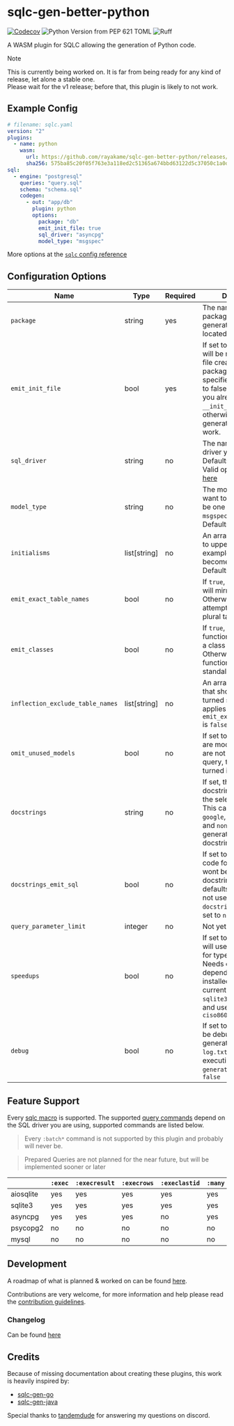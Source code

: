 # sqlc-gen-better-python
[![Codecov](https://codecov.io/gh/rayakame/sqlc-gen-better-python/graph/badge.svg?token=LROCMXW6MC)](https://codecov.io/gh/rayakame/sqlc-gen-better-python)
![Python Version from PEP 621 TOML](https://img.shields.io/python/required-version-toml?tomlFilePath=https%3A%2F%2Fraw.githubusercontent.com%2Frayakame%2Fsqlc-gen-better-python%2Fmain%2Fpyproject.toml)
![Ruff](https://img.shields.io/endpoint?url=https://raw.githubusercontent.com/charliermarsh/ruff/main/assets/badge/v2.json)

A WASM plugin for SQLC allowing the generation of Python code.


> [!NOTE]  
> This is currently being worked on. It is far from being ready for any kind of release, let alone a stable one.  
> Please wait for the v1 release; before that, this plugin is likely to not work.

## Example Config

```yaml
# filename: sqlc.yaml
version: "2"
plugins:
  - name: python
    wasm:
      url: https://github.com/rayakame/sqlc-gen-better-python/releases/download/v0.4.0/sqlc-gen-better-python.wasm
      sha256: 575ba85c20f05f763e3a118ed2c51365a674bbd63122d5c37050c1a0de7cdb68
sql:
  - engine: "postgresql"
    queries: "query.sql"
    schema: "schema.sql"
    codegen:
      - out: "app/db"
        plugin: python
        options:
          package: "db"
          emit_init_file: true
          sql_driver: "asyncpg"
          model_type: "msgspec"

```

More options at the [`sqlc` config reference](https://docs.sqlc.dev/en/stable/reference/config.html)

## Configuration Options
| Name                             | Type         | Required | Description                                                                                                                                                                                                               |
|----------------------------------|--------------|----------|---------------------------------------------------------------------------------------------------------------------------------------------------------------------------------------------------------------------------|
| `package`                        | string       | yes      | The name of the package where the generated files will be located                                                                                                                                                         |
| `emit_init_file`                 | bool         | yes      | If set to to `false` there will be no `__init__.py` file created in the package that you specified. Only set this to false if you know that you already have a `__init__.py` file otherwise the generated code wont work. |
| `sql_driver`                     | string       | no       | The name of the sql driver you want to use. Defaults to `aiosqlite`. Valid options are listed [here](#feature-support)                                                                                                    |
| `model_type`                     | string       | no       | The model type you want to use. This can be one of `dataclass`, `msgspec` or `attrs`. Defaults to `dataclass`                                                                                                             |
| `initialisms`                    | list[string] | no       | An array of [initialisms](https://google.github.io/styleguide/go/decisions.html#initialisms) to upper-case. For example, `app_id` becomes `AppID`. Defaults to `["id"]`.                                                  |
| `emit_exact_table_names`         | bool         | no       | If `true`, model names will mirror table names. Otherwise sqlc attempts to singularize plural table names.                                                                                                                |
| `emit_classes`                   | bool         | no       | If `true`, every query function will be put into a class called `Querier`. Otherwise every function will be a standalone function.                                                                                        |
| `inflection_exclude_table_names` | list[string] | no       | An array of table names that should not be turned singular. Only applies if `emit_exact_table_names` is `false`.                                                                                                          |
| `omit_unused_models`             | bool         | no       | If set to `true` and there are models/tables that are not used in any query, they wont be turned into models.                                                                                                             |
| `docstrings`                     | string       | no       | If set, there will be docstrings generated in the selected format. This can be one of `google`, `numpy`, `pep257` and `none`. `none` will not generate any docstrings.                                                    |
| `docstrings_emit_sql`            | bool         | no       | If set to `false` the SQL code for each query wont be included in the docstrings. This defaults to `true` but is not used when `docstrings` is not set or set to `none`                                                   |
| `query_parameter_limit`          | integer      | no       | Not yet implemented.                                                                                                                                                                                                      |
| `speedups`                       | bool         | no       | If set to `true` the plugin will use other librarys for type conversion. Needs extra dependecys to be installed. This option currently only affects `sqlite3` & `aiosqlite` and uses the library `ciso8601`               |
| `debug`                          | bool         | no       | If set to `true`, there will be debug logs generated into a `log.txt` file when executing `sqlc generate`. Defaults to `false`                                                                                            |

## Feature Support
Every [sqlc macro](https://docs.sqlc.dev/en/latest/reference/macros.html) is supported.
The supported [query commands](https://docs.sqlc.dev/en/latest/reference/query-annotations.html) depend on the SQL driver you are using, supported commands are listed below.
> Every `:batch*` command is not supported by this plugin and probably will never be.

> Prepared Queries are not planned for the near future, but will be implemented sooner or later

|           | `:exec` | `:execresult` | `:execrows` | `:execlastid` | `:many` | `:one` | `:copyfrom` |
|-----------|---------|---------------|-------------|---------------|---------|--------|-------------|
| aiosqlite | yes     | yes           | yes         | yes           | yes     | yes    | no          |
| sqlite3   | yes     | yes           | yes         | yes           | yes     | yes    | no          |
| asyncpg   | yes     | yes           | yes         | no            | yes     | yes    | yes         |
| psycopg2  | no      | no            | no          | no            | no      | no     | no          |
| mysql     | no      | no            | no          | no            | no      | no     | no          |

## Development
A roadmap of what is planned & worked on can be found [here](https://github.com/users/rayakame/projects/1/).

Contributions are very welcome, for more information and help please read the [contribution guidelines](https://github.com/rayakame/sqlc-gen-better-python/blob/main/CONTRIBUTING.md).
### Changelog
Can be found [here](https://github.com/rayakame/sqlc-gen-better-python/blob/main/CHANGELOG.md)

## Credits
Because of missing documentation about creating these plugins, this work is heavily 
inspired by:
- [sqlc-gen-go](https://github.com/sqlc-dev/sqlc-gen-go)
- [sqlc-gen-java](https://github.com/tandemdude/sqlc-gen-java)

Special thanks to [tandemdude](https://github.com/tandemdude) for answering my questions on discord.
